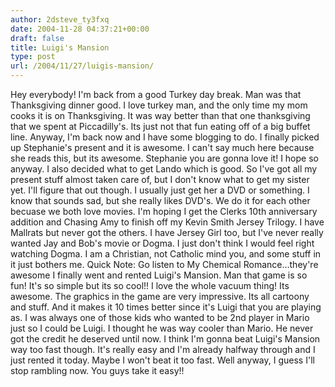 ```yaml
---
author: 2dsteve_ty3fxq
date: 2004-11-28 04:37:21+00:00
draft: false
title: Luigi's Mansion
type: post
url: /2004/11/27/luigis-mansion/
---
```


Hey everybody! I'm back from a good Turkey day break. Man was that Thanksgiving dinner good. I love turkey man, and the only time my mom cooks it is on Thanksgiving. It was way better than that one thanksgiving that we spent at Piccadilly's. Its just not that fun eating off of a big buffet line.
Anyway, I'm back now and I have some blogging to do. I finally picked up Stephanie's present and it is awesome. I can't say much here because she reads this, but its awesome. Stephanie you are gonna love it! I hope so anyway. I also decided what to get Lando which is good. So I've got all my present stuff almost taken care of, but I don't know what to get my sister yet. I'll figure that out though. I usually just get her a DVD or something. I know that sounds sad, but she really likes DVD's. We do it for each other becuase we both love movies. I'm hoping I get the Clerks 10th anniversary addition and Chasing Amy to finish off my Kevin Smith Jersey Trilogy. I have Mallrats but never got the others. I have Jersey Girl too, but I've never really wanted Jay and Bob's movie or Dogma. I just don't think I would feel right watching Dogma. I am a Christian, not Catholic mind you, and some stuff in it just bothers me.
Quick Note: Go listen to My Chemical Romance...they're awesome
I finally went and rented Luigi's Mansion. Man that game is so fun! It's so simple but its so cool!! I love the whole vacuum thing! Its awesome. The graphics in the game are very impressive. Its all cartoony and stuff. And it makes it 10 times better since it's Luigi that you are playing as. I was always one of those kids who wanted to be 2nd player in Mario just so I could be Luigi. I thought he was way cooler than Mario. He never got the credit he deserved until now. I think I'm gonna beat Luigi's Mansion way too fast though. It's really easy and I'm already halfway through and I just rented it today. Maybe I won't beat it too fast. Well anyway, I guess I'll stop rambling now. You guys take it easy!!

